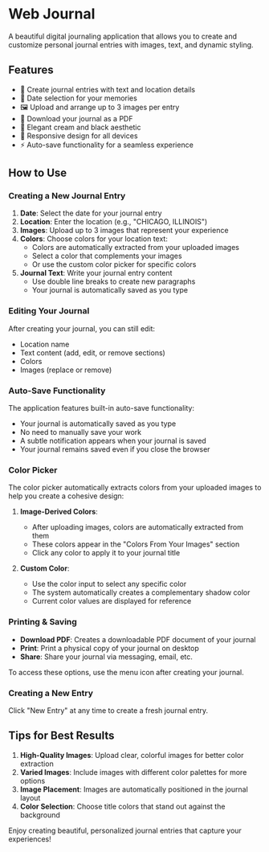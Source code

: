 # Web Journal

A beautiful digital journaling application that allows you to create and customize personal journal entries with images, text, and dynamic styling.

## Features

- 📝 Create journal entries with text and location details
- 📅 Date selection for your memories
- 🖼️ Upload and arrange up to 3 images per entry
- 💾 Download your journal as a PDF
- 🎨 Elegant cream and black aesthetic
- 📱 Responsive design for all devices
- ⚡ Auto-save functionality for a seamless experience

## How to Use

### Creating a New Journal Entry

1. **Date**: Select the date for your journal entry
2. **Location**: Enter the location (e.g., "CHICAGO, ILLINOIS")
3. **Images**: Upload up to 3 images that represent your experience
4. **Colors**: Choose colors for your location text:
   - Colors are automatically extracted from your uploaded images
   - Select a color that complements your images
   - Or use the custom color picker for specific colors
5. **Journal Text**: Write your journal entry content
   - Use double line breaks to create new paragraphs
   - Your journal is automatically saved as you type

### Editing Your Journal

After creating your journal, you can still edit:
- Location name
- Text content (add, edit, or remove sections)
- Colors
- Images (replace or remove)

### Auto-Save Functionality

The application features built-in auto-save functionality:
- Your journal is automatically saved as you type
- No need to manually save your work
- A subtle notification appears when your journal is saved
- Your journal remains saved even if you close the browser

### Color Picker

The color picker automatically extracts colors from your uploaded images to help you create a cohesive design:

1. **Image-Derived Colors**: 
   - After uploading images, colors are automatically extracted from them
   - These colors appear in the "Colors From Your Images" section
   - Click any color to apply it to your journal title

2. **Custom Color**:
   - Use the color input to select any specific color
   - The system automatically creates a complementary shadow color
   - Current color values are displayed for reference

### Printing & Saving

- **Download PDF**: Creates a downloadable PDF document of your journal
- **Print**: Print a physical copy of your journal on desktop
- **Share**: Share your journal via messaging, email, etc.

To access these options, use the menu icon after creating your journal.

### Creating a New Entry

Click "New Entry" at any time to create a fresh journal entry.

## Tips for Best Results

1. **High-Quality Images**: Upload clear, colorful images for better color extraction
2. **Varied Images**: Include images with different color palettes for more options
3. **Image Placement**: Images are automatically positioned in the journal layout
4. **Color Selection**: Choose title colors that stand out against the background

Enjoy creating beautiful, personalized journal entries that capture your experiences! 